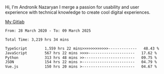 Hi, I'm Andronik Nazaryan
I merge a passion for usability and user experience with technical knowledge to create cool digital experiences.

[My Gitlab](https://gitlab.com/anridev24)

<!--START_SECTION:waka-->

```txt
From: 28 March 2020 - To: 09 March 2025

Total Time: 3,219 hrs 34 mins

TypeScript        1,559 hrs 22 mins>>>>>>>>>>>>-------------   48.43 %
JavaScript        567 hrs 22 mins >>>>---------------------   17.62 %
Python            313 hrs 48 mins >>-----------------------   09.75 %
JSON              154 hrs 22 mins >------------------------   04.79 %
Vue.js            150 hrs 20 mins >------------------------   04.67 %
```

<!--END_SECTION:waka-->
